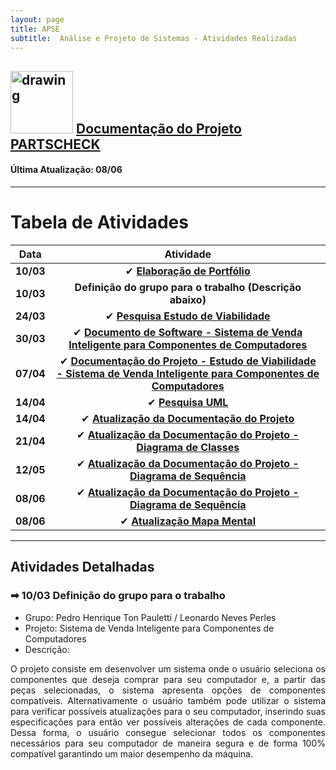 ```yaml
---
layout: page
title: APSE
subtitle:  Análise e Projeto de Sistemas - Atividades Realizadas
---
```



## <img src="https://natulifecosmeticos.lojavirtual.com.br/arquivo/index/358535/17724_defult_text1509562877676.png" alt="drawing" style="width:100px;"/> [Documentação do Projeto PARTSCHECK](https://docs.google.com/document/d/1OqkA-FcMX4Hweg9I1Bjwd7deo-DtwDVk_1H_He22XIo/edit?usp=sharing)
#### Última Atualização: 08/06

---

# Tabela de Atividades

| **Data**    | **Atividade**      |
| ------- |:--------------------------------------------------------------------------------------------:| 
| **10/03**   | ✔ **[Elaboração de Portfólio](https://pedro-pauletti.github.io/pedropauletti.github.io/)**|
| **10/03**   | **Definição do grupo para o trabalho (Descrição abaixo)** |
| **24/03**   | ✔ **[Pesquisa Estudo de Viabilidade](https://pedro-pauletti.github.io/pedropauletti.github.io/cursos/5periodo/estudoViabilidade/)**| 
| **30/03**   | ✔ **[Documento de Software - Sistema de Venda Inteligente para Componentes de Computadores](https://docs.google.com/document/d/1OqkA-FcMX4Hweg9I1Bjwd7deo-DtwDVk_1H_He22XIo/edit?usp=sharing)**|
| **07/04**   | ✔ **[Documentação do Projeto - Estudo de Viabilidade - Sistema de Venda Inteligente para Componentes de Computadores](https://docs.google.com/document/d/1OqkA-FcMX4Hweg9I1Bjwd7deo-DtwDVk_1H_He22XIo/edit?usp=sharing)**|
| **14/04**   | ✔ **[Pesquisa UML](https://pedro-pauletti.github.io/pedropauletti.github.io/cursos/5periodo/UML/)**|
| **14/04**   | ✔ **[Atualização da Documentação do Projeto](https://docs.google.com/document/d/1OqkA-FcMX4Hweg9I1Bjwd7deo-DtwDVk_1H_He22XIo/edit?usp=sharing)**|
| **21/04**   | ✔ **[Atualização da Documentação do Projeto - Diagrama de Classes](https://docs.google.com/document/d/1OqkA-FcMX4Hweg9I1Bjwd7deo-DtwDVk_1H_He22XIo/edit?usp=sharing)**|
| **12/05**   | ✔ **[Atualização da Documentação do Projeto - Diagrama de Sequência](https://docs.google.com/document/d/1OqkA-FcMX4Hweg9I1Bjwd7deo-DtwDVk_1H_He22XIo/edit?usp=sharing)**|
| **08/06**   | ✔ **[Atualização da Documentação do Projeto - Diagrama de Sequência](https://docs.google.com/document/d/1OqkA-FcMX4Hweg9I1Bjwd7deo-DtwDVk_1H_He22XIo/edit?usp=sharing)**|
| **08/06**   | ✔ **[Atualização Mapa Mental](https://pedro-pauletti.github.io/pedropauletti.github.io/cursos/5periodo/mapa-mental/)**|
---



## Atividades Detalhadas 

### ➡ 10/03 Definição do grupo para o trabalho

- Grupo: Pedro Henrique Ton Pauletti / Leonardo Neves Perles <br>
- Projeto: Sistema de Venda Inteligente para Componentes de Computadores <br>
- Descrição: 
<div style="text-align: justify"> O projeto consiste em desenvolver um sistema onde o usuário seleciona os componentes que deseja comprar para seu computador e, a partir das peças selecionadas, o sistema apresenta opções de componentes compatíveis. Alternativamente o usuário também pode utilizar o sistema para verificar possíveis atualizações para o seu computador, inserindo suas especificações para então ver possíveis alterações de cada componente. Dessa forma, o usuário consegue selecionar todos os componentes necessários para seu computador de maneira segura e de forma 100% compatível garantindo um maior desempenho da máquina. </div><br>


